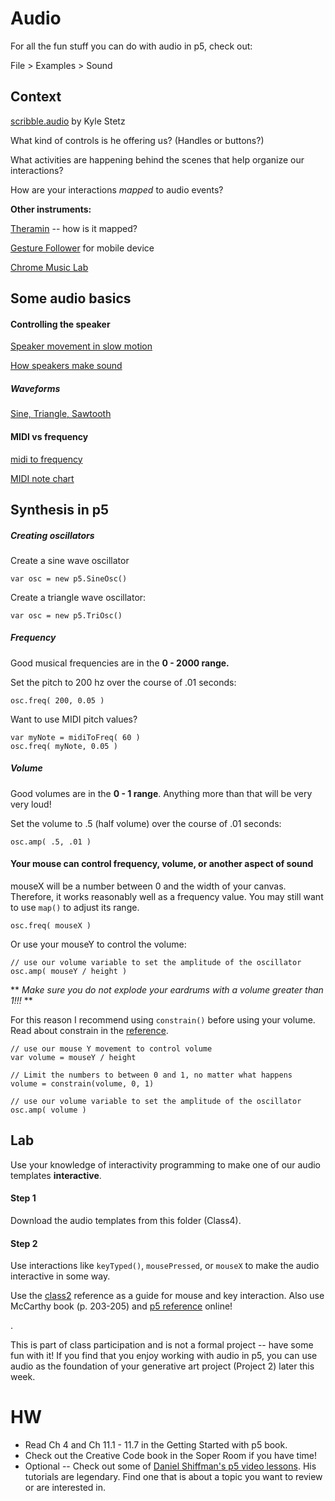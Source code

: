 # Audio

For all the fun stuff you can do with audio in p5, check out:

File > Examples > Sound


## Context

[scribble.audio](http://scribble.audio) by Kyle Stetz

What kind of controls is he offering us? (Handles or buttons?)

What activities are happening behind the scenes that help organize our interactions?

How are your interactions *mapped* to audio events?

**Other instruments:**

[Theramin](https://www.youtube.com/watch?v=w5qf9O6c20o) -- how is it mapped?

[Gesture Follower](https://www.youtube.com/watch?v=5dIDpLPFFU4) for mobile device

[Chrome Music Lab](https://musiclab.chromeexperiments.com/Experiments)



## Some audio basics

#### Controlling the speaker

[Speaker movement in slow motion](https://www.youtube.com/watch?v=DwdGXCv3kW8)

[How speakers make sound](http://animagraffs.com/loudspeaker/)

##### Waveforms

[Sine, Triangle, Sawtooth](https://en.wikipedia.org/wiki/Sawtooth_wave#/media/File:Waveforms.svg)

#### MIDI vs frequency

[midi to frequency](http://en.wikiaudio.org/images/b/b4/MIDI_note_number_to_frequency_chart.png)

[MIDI note chart](https://freaksolid.files.wordpress.com/2013/03/midi_note_values.jpg)


## Synthesis in p5

##### Creating oscillators

Create a sine wave oscillator

```
var osc = new p5.SineOsc()
```

Create a triangle wave oscillator:

```
var osc = new p5.TriOsc()
```
##### Frequency 

Good musical frequencies are in the **0 - 2000 range.**

Set the pitch to 200 hz over the course of .01 seconds:

```
osc.freq( 200, 0.05 )
```

Want to use MIDI pitch values?

```
var myNote = midiToFreq( 60 )
osc.freq( myNote, 0.05 )
```

##### Volume  

Good volumes are in the **0 - 1 range**. Anything more than that will be very very loud!

Set the volume to .5 (half volume) over the course of .01 seconds:

```
osc.amp( .5, .01 )
```


#### Your mouse can control frequency, volume, or another aspect of sound

mouseX will be a number between 0 and the width of your canvas. Therefore, it works reasonably well as a frequency value. You may still want to use `map()` to adjust its range.

```
osc.freq( mouseX )
```

Or use your mouseY to control the volume:

```
// use our volume variable to set the amplitude of the oscillator
osc.amp( mouseY / height )
```



** *Make sure you do not explode your eardrums with a volume greater than 1!!!* **

For this reason I recommend using `constrain()` before using your volume. Read about constrain in the [reference]().


```
// use our mouse Y movement to control volume
var volume = mouseY / height

// Limit the numbers to between 0 and 1, no matter what happens
volume = constrain(volume, 0, 1)

// use our volume variable to set the amplitude of the oscillator
osc.amp( volume )
```




## Lab

Use your knowledge of interactivity programming to make one of our audio templates **interactive**.

#### Step 1

Download the audio templates from this folder (Class4).


#### Step 2

Use interactions like `keyTyped()`, `mousePressed`, or `mouseX` to make the audio interactive in some way.

Use the [class2](https://github.com/taylorbf/DMP16/tree/master/class2) reference as a guide for mouse and key interaction. Also use McCarthy book (p. 203-205) and [p5 reference](http://p5js.org/reference/#/libraries/p5.sound) online!

.

This is part of class participation and is not a formal project -- have some fun with it! If you find that you enjoy working with audio in p5, you can use audio as the foundation of your generative art project (Project 2) later this week.
	

# HW

- Read Ch 4 and Ch 11.1 - 11.7 in the Getting Started with p5 book.
- Check out the Creative Code book in the Soper Room if you have time!
- Optional -- Check out some of [Daniel Shiffman's p5 video lessons](https://www.youtube.com/user/shiffman/playlists?shelf_id=14&sort=dd&view=50). His tutorials are legendary. Find one that is about a topic you want to review or are interested in. 
